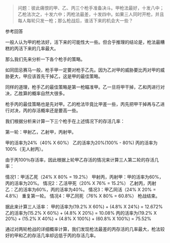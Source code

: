 > 问题：彼此痛恨的甲、乙、丙三个枪手准备决斗。甲枪法最好，十发八中；乙枪法次之，十发六中；丙枪法最差，十发四中。如果三人同时开枪，并且每人每轮只发一枪；那么枪战后，谁活下来的机会大一些？


参考回答

一般人认为甲的枪法好，活下来的可能性大一些。但合乎推理的结论是，枪法最糟糕的丙活下来的几率最大。

那么我们先来分析一下各个枪手的策略。

如同田忌赛马一般，枪手甲一定要对枪手乙先。因为乙对甲的威胁要比丙对甲的威胁更大，甲应该首先干掉乙，这是甲的最佳策略。

同样的道理，枪手乙的最佳策略是第一枪瞄准甲。乙一旦将甲干掉，乙和丙进行对决，乙胜算的概率自然大很多。

枪手丙的最佳策略也是先对甲。乙的枪法毕竟比甲差一些，丙先把甲干掉再与乙进行对决，丙的存活概率还是要高一些。

我们根据分析来计算一下三个枪手在上述情况下的存活几率： 

第一轮：甲射乙，乙射甲，丙射甲。 

甲的活率为24%（40% X 60%）
乙的活率为20%(100% - 80%)
丙的活率为100%（无人射丙）。

由于丙100％存活率，因此根据上轮甲乙存活的情况来计算三人第二轮的存活几率：

情况1：甲活乙死（24% X 80% = 19.2%） 甲射丙，丙射甲：甲的活率为60%，丙的活率为20%。
情况2：乙活甲死（20% X 76% = 15.2%） 乙射丙，丙射乙：乙的活率为60%，丙的活率为40%。 
情况3：甲乙同活（24% X 20% = 4.8%） 重复第一轮。 
情况4：甲乙同死（76% X 80% = 60.8%） 枪战结束。

据此来计算三人活率： 甲的活率为(19.2% X 60%) + (4.8% X 24%) = 12.672% 乙的活率为(15.2% X 60%) + (4.8% X 20%) = 10.08% 丙的活率为(19.2% X 20%) + (15.2% X 40%) + (4.8% X 100%) + (60.8% X 100%) = 75.52%

通过对两轮枪战的详细概率计算，我们发现枪法最差的丙存活的几率最大，枪法较好的甲和乙的存活几率却远低于丙的存活几率。






